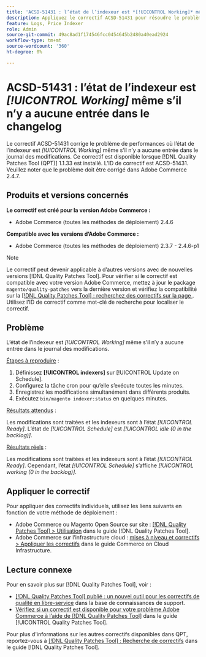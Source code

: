 ```yaml
---
title: 'ACSD-51431 : l’état de l’indexeur est *[!UICONTROL Working]* même s’il n’y a aucune entrée dans le changelog'
description: Appliquez le correctif ACSD-51431 pour résoudre le problème Adobe Commerce où l’état de l’indexeur est *[!UICONTROL Working]* même s’il n’y a aucune entrée dans le journal des modifications.
feature: Logs, Price Indexer
role: Admin
source-git-commit: 49ac8ad1f174546fcc0454645b2480a40ead2924
workflow-type: tm+mt
source-wordcount: '360'
ht-degree: 0%

---
```


# ACSD-51431 : l’état de l’indexeur est *[!UICONTROL Working]* même s’il n’y a aucune entrée dans le changelog

Le correctif ACSD-51431 corrige le problème de performances où l’état de l’indexeur est *[!UICONTROL Working]* même s’il n’y a aucune entrée dans le journal des modifications. Ce correctif est disponible lorsque [!DNL Quality Patches Tool (QPT)] 1.1.33 est installé. L’ID de correctif est ACSD-51431. Veuillez noter que le problème doit être corrigé dans Adobe Commerce 2.4.7.

## Produits et versions concernés

**Le correctif est créé pour la version Adobe Commerce :**

* Adobe Commerce (toutes les méthodes de déploiement) 2.4.6

**Compatible avec les versions d’Adobe Commerce :**

* Adobe Commerce (toutes les méthodes de déploiement) 2.3.7 - 2.4.6-p1

>[!NOTE]
>
>Le correctif peut devenir applicable à d’autres versions avec de nouvelles versions [!DNL Quality Patches Tool]. Pour vérifier si le correctif est compatible avec votre version Adobe Commerce, mettez à jour le package `magento/quality-patches` vers la dernière version et vérifiez la compatibilité sur la [[!DNL Quality Patches Tool] : recherchez des correctifs sur la page ](https://experienceleague.adobe.com/tools/commerce-quality-patches/index.html). Utilisez l’ID de correctif comme mot-clé de recherche pour localiser le correctif.

## Problème

L’état de l’indexeur est *[!UICONTROL Working]* même s’il n’y a aucune entrée dans le journal des modifications.

<u>Étapes à reproduire</u> :

1. Définissez **[!UICONTROL indexers]** sur [!UICONTROL Update on Schedule].
1. Configurez la tâche cron pour qu’elle s’exécute toutes les minutes.
1. Enregistrez les modifications simultanément dans différents produits.
1. Exécutez `bin/magento indexer:status` en quelques minutes.

<u>Résultats attendus</u> :

Les modifications sont traitées et les indexeurs sont à l’état *[!UICONTROL Ready]*. L’état de *[!UICONTROL Schedule]* est *[!UICONTROL idle (0 in the backlog)]*.

<u>Résultats réels</u> :

Les modifications sont traitées et les indexeurs sont à l’état *[!UICONTROL Ready]*. Cependant, l’état *[!UICONTROL Schedule]* s’affiche *[!UICONTROL working (0 in the backlog)]*.

## Appliquer le correctif

Pour appliquer des correctifs individuels, utilisez les liens suivants en fonction de votre méthode de déploiement :

* Adobe Commerce ou Magento Open Source sur site : [[!DNL Quality Patches Tool] > Utilisation](https://experienceleague.adobe.com/docs/commerce-operations/tools/quality-patches-tool/usage.html) dans le guide [!DNL Quality Patches Tool].
* Adobe Commerce sur l’infrastructure cloud : [mises à niveau et correctifs > Appliquer les correctifs](https://experienceleague.adobe.com/docs/commerce-cloud-service/user-guide/develop/upgrade/apply-patches.html) dans le guide Commerce on Cloud Infrastructure.

## Lecture connexe

Pour en savoir plus sur [!DNL Quality Patches Tool], voir :

* [[!DNL Quality Patches Tool] publié : un nouvel outil pour les correctifs de qualité en libre-service](https://experienceleague.adobe.com/en/docs/commerce-knowledge-base/kb/announcements/commerce-announcements/magento-quality-patches-released-new-tool-to-self-serve-quality-patches) dans la base de connaissances de support.
* [Vérifiez si un correctif est disponible pour votre problème Adobe Commerce à l’aide de  [!DNL Quality Patches Tool]](/help/tools/quality-patches-tool/patches-available-in-qpt/check-patch-for-magento-issue-with-magento-quality-patches.md) dans le guide [!UICONTROL Quality Patches Tool].


Pour plus d&#39;informations sur les autres correctifs disponibles dans QPT, reportez-vous à [[!DNL Quality Patches Tool] : Recherche de correctifs](https://experienceleague.adobe.com/tools/commerce-quality-patches/index.html) dans le guide [!DNL Quality Patches Tool].
